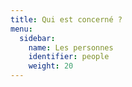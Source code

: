 ```yaml
---
title: Qui est concerné ?
menu:
  sidebar:
    name: Les personnes
    identifier: people
    weight: 20
---
```

